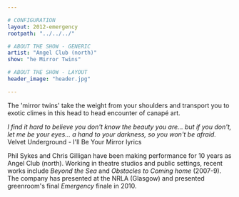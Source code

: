 ```yaml
---

# CONFIGURATION
layout: 2012-emergency
rootpath: "../../../"

# ABOUT THE SHOW - GENERIC
artist: "Angel Club (north)"
show: "he Mirror Twins"

# ABOUT THE SHOW - LAYOUT
header_image: "header.jpg"

---
```


The 'mirror twins' take the weight from your shoulders and transport you to exotic climes in this head to head encounter of canapé art.    

*I find it hard to believe you don't know the beauty you are... but if you don't, let me be your eyes... a hand to your darkness, so you won't be afraid.* Velvet Underground - I'll Be Your Mirror lyrics                 

Phil Sykes and Chris Gilligan have been making performance for 10 years as Angel Club (north). Working in theatre studios and public settings, recent works include *Beyond the Sea* and *Obstacles to Coming home* (2007-9). The company has presented at the NRLA (Glasgow) and presented greenroom's final *Emergency* finale in 2010.    